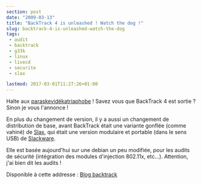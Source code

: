 ```yaml
---
section: post
date: "2009-03-13"
title: "BackTrack 4 is unleashed ! Watch the dog !"
slug: backtrack-4-is-unleashed-watch-the-dog
tags:
 - audit
 - backtrack
 - g33k
 - linux
 - livecd
 - securite
 - slax

lastmod: 2017-03-01T11:27:26+01:00
---
```


Halte aux [paraskevidékatriaphobe](http://static.zenithar.org/2007/04/13/etes-vous-paraskevidekatriaphobe/) ! Savez vous que BackTrack 4 est sortie ? Sinon je vous l'annonce !

En plus du changement de version, il y a aussi un changement de distribution de base, avant BackTrack était une variante gonflée (comme vahiné) de [Slax](http://www.slax.org/), qui était une version modulaire et portable (dans le sens USB) de [Slackware](http://www.slackware.com/).

Elle est basée aujourd'hui sur une debian un peu modifiée, pour les audits de sécurité (intégration des modules d'injection 802.11x, etc...). Attention, j'ai bien dit les audits !

Disponible à cette addresse : [Blog backtrack](http://backtrack4.blogspot.com/2009/02/backtrack-4-beta-public-released.html)
